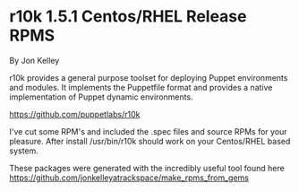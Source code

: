 r10k 1.5.1 Centos/RHEL Release RPMS
=========
By Jon Kelley

r10k provides a general purpose toolset for deploying Puppet environments and modules. It implements the Puppetfile format and provides a native implementation of Puppet dynamic environments.

https://github.com/puppetlabs/r10k



I've cut some RPM's and included the .spec files and source RPMs for your pleasure. After install /usr/bin/r10k should work on your Centos/RHEL based system.

These packages were generated with the incredibly useful tool found here https://github.com/jonkelleyatrackspace/make_rpms_from_gems

